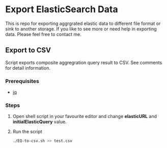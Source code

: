 # Export ElasticSearch Data
This is repo for exporting aggrgrated elastic data to different file format or sink to another storage. If you like to see more or need help in exporting data. Please feel free to contact me.


## Export to CSV
Script exports composite aggregration query result to CSV. See comments for detail information.

### Prerequisites

- [jq](https://stedolan.github.io/jq/download/)

### Steps

1. Open shell script in your favourite editor and change **elasticURL** and **initialElasticQuery** value. 

2. Run the script
   ```bash
   ./EQ-to-csv.sh >> test.csv
   ```



